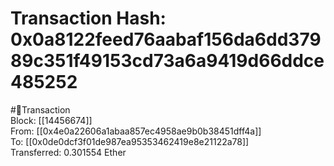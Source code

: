 
Transaction Hash: 0x0a8122feed76aabaf156da6dd37989c351f49153cd73a6a9419d66ddce485252
====================================================================================
  
#💸Transaction  
Block: [[14456674]]  
From: [[0x4e0a22606a1abaa857ec4958ae9b0b38451dff4a]]  
To: [[0x0de0dcf3f01de987ea95353462419e8e21122a78]]  
Transferred: 0.301554 Ether